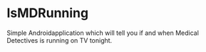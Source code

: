 # IsMDRunning

Simple Androidapplication which will tell you if and when Medical Detectives is running on TV tonight.
